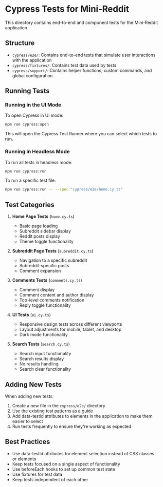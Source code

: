 # Cypress Tests for Mini-Reddit

This directory contains end-to-end and component tests for the Mini-Reddit application.

## Structure

- `cypress/e2e/`: Contains end-to-end tests that simulate user interactions with the application
- `cypress/fixtures/`: Contains test data used by tests
- `cypress/support/`: Contains helper functions, custom commands, and global configuration

## Running Tests

### Running in the UI Mode

To open Cypress in UI mode:

```bash
npm run cypress:open
```

This will open the Cypress Test Runner where you can select which tests to run.

### Running in Headless Mode

To run all tests in headless mode:

```bash
npm run cypress:run
```

To run a specific test file:

```bash
npm run cypress:run -- --spec "cypress/e2e/home.cy.ts"
```

## Test Categories

1. **Home Page Tests** (`home.cy.ts`)
   - Basic page loading
   - Subreddit sidebar display
   - Reddit posts display
   - Theme toggle functionality

2. **Subreddit Page Tests** (`subreddit.cy.ts`)
   - Navigation to a specific subreddit
   - Subreddit-specific posts
   - Comment expansion

3. **Comments Tests** (`comments.cy.ts`)
   - Comment display
   - Comment content and author display
   - Top-level comments notification
   - Reply toggle functionality

4. **UI Tests** (`ui.cy.ts`)
   - Responsive design tests across different viewports
   - Layout adjustments for mobile, tablet, and desktop
   - Dark mode functionality

5. **Search Tests** (`search.cy.ts`)
   - Search input functionality
   - Search results display
   - No results handling
   - Search clear functionality

## Adding New Tests

When adding new tests:

1. Create a new file in the `cypress/e2e/` directory
2. Use the existing test patterns as a guide
3. Add data-testid attributes to elements in the application to make them easier to select
4. Run tests frequently to ensure they're working as expected

## Best Practices

- Use data-testid attributes for element selection instead of CSS classes or elements
- Keep tests focused on a single aspect of functionality
- Use beforeEach hooks to set up common test state
- Use fixtures for test data
- Keep tests independent of each other 
